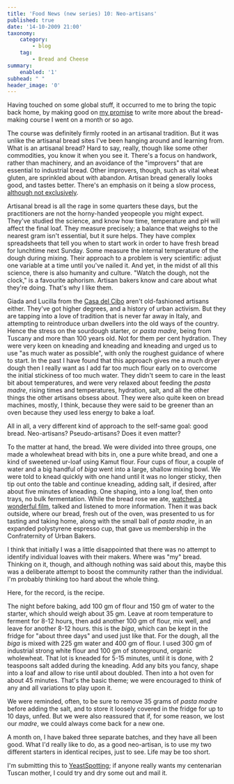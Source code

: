 ```yaml
---
title: 'Food News (new series) 10: Neo-artisans'
published: true
date: '14-10-2009 21:00'
taxonomy:
    category:
        - blog
    tag:
        - Bread and Cheese
summary:
    enabled: '1'
subhead: " "
header_image: '0'
---
```


Having touched on some global stuff, it occurred to me to bring the topic back home, by making good on [my promise](https://jeremycherfas.net/blog/stories-to-savour/) to write more about the bread-making course I went on a month or so ago.

The course was definitely firmly rooted in an artisanal tradition. But it was unlike the artisanal bread sites I've been hanging around and learning from. What is an artisanal bread? Hard to say, really, though like some other commodities, you know it when you see it. There's a focus on handwork, rather than machinery, and an avoidance of the "improvers" that are essential to industrial bread. Other improvers, though, such as vital wheat gluten, are sprinkled about with abandon. Artisan bread generally looks good, and tastes better. There's an emphasis on it being a slow process, [although not exclusively](http://www.artisanbreadinfive.com/). 

Artisanal bread is all the rage in some quarters these days, but the practitioners are not the horny-handed yeopeople you might expect. They've studied the science, and know how time, temperature and pH will affect the final loaf. They measure precisely; a balance that weighs to the nearest gram isn't essential, but it sure helps. They have complex spreadsheets that tell you when to start work in order to have fresh bread for lunchtime next Sunday. Some measure the internal temperature of the dough during mixing. Their approach to a problem is very scientific: adjust one variable at a time until you've nailed it. And yet, in the midst of all this science, there is also humanity and culture. "Watch the dough, not the clock," is a favourite aphorism. Artisan bakers know and care about what they're doing. That's why I like them.

Giada and Lucilla from the [Casa del Cibo](http://www.casadelcibo.over-blog.com/) aren't old-fashioned artisans either. They've got higher degrees, and a history of urban activism. But they are tapping into a love of tradition that is never far away in Italy, and attempting to reintroduce urban dwellers into the old ways of the country. Hence the stress on the sourdough starter, or _pasta madre_, being from Tuscany and more than 100 years old. Not for them per cent hydration. They were very keen on kneading and kneading and kneading and urged us to use "as much water as possible", with only the roughest guidance of where to start. In the past I have found that this approach gives me a much dryer dough then I really want as I add far too much flour early on to overcome the initial stickiness of too much water. They didn't seem to care in the least bit about temperatures, and were very relaxed about feeding the _pasta madre_, rising times and temperatures, hydration, salt, and all the other things the other artisans obsess about. They were also quite keen on bread machines, mostly, I think, because they were said to be greener than an oven because they used less energy to bake a loaf.

All in all, a very different kind of approach to the self-same goal: good bread. Neo-artisans? Pseudo-artisans? Does it even matter?

To the matter at hand, the bread. We were divided into three groups, one made a wholewheat bread with bits in, one a pure white bread, and one a kind of sweetened ur-loaf using Kamut flour. Four cups of flour, a couple of water and a big handful of _biga_ went into a large, shallow mixing bowl. We were told to knead quickly with one hand until it was no longer sticky, then tip out onto the table and continue kneading, adding salt, if desired, after about five minutes of kneading. One shaping, into a long loaf, then onto trays, no bulk fermentation. While the bread rose we ate, [watched a wonderful film](http://www.thefreshloaf.com/node/13688/peasant-bakers-france), talked and listened to more information. Then it was back outside, where our bread, fresh out of the oven, was presented to us for tasting and taking home, along with the small ball of _pasta madre_, in an expanded polystyrene espresso cup, that gave us membership in the Confraternity of Urban Bakers.

I think that initially I was a little disappointed that there was no attempt to identify individual loaves with their makers. Where was "my" bread. Thinking on it, though, and although nothing was said about this, maybe this was a deliberate attempt to boost the community rather than the individual. I'm probably thinking too hard about the whole thing.

Here, for the record, is the recipe.

The night before baking, add 100 gm of flour and 150 gm of water to the starter, which should weigh about 35 gm. Leave at room temperature to ferment for 8-12 hours, then add another 100 gm of flour, mix well, and leave for another 8-12 hours. this is the _biga_, which can be kept in the fridge for "about three days" and used just like that. For the dough, all the _biga_ is mixed with 225 gm water and 400 gm of flour. I used 300 gm of industrial strong white flour and 100 gm of stoneground, organic wholewheat. That lot is kneaded for 5-15 minutes, until it is done, with 2 teaspoons salt added during the kneading. Add any bits you fancy, shape into a loaf and allow to rise until about doubled. Then into a hot oven for about 45 minutes. That's the basic theme; we were encouraged to think of any and all variations to play upon it.

We were reminded, often, to be sure to remove 35 grams of _pasta madre_ before adding the salt, and to store it loosely covered in the fridge for up to 10 days, unfed. But we were also reassured that if, for some reason, we lost our _madre_, we could always come back for a new one.

A month on, I have baked three separate batches, and they have all been good. What I'd really like to do, as a good neo-artisan, is to use my two different starters in identical recipes, just to see. Life may be too short.


I'm submitting this to [YeastSpotting](http://www.wildyeastblog.com/category/yeastspotting/); if anyone really wants my centenarian Tuscan mother, I could try and dry some out and mail it.
